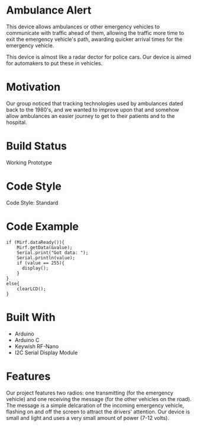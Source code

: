 # Ambulance Alert
This device allows ambulances or other emergency vehicles to communicate with traffic ahead of them, allowing the traffic more time to exit the emergency vehicle's path, awarding quicker arrival times for the emergency vehicle.

This device is almost like a radar dector for police cars. Our device is aimed for automakers to put these in vehicles.

# Motivation
Our group noticed that tracking technologies used by ambulances dated back to the 1980's, and we wanted to improve upon that and somehow allow ambulances an easier journey to get to their patients and to the hospital.

# Build Status
Working Prototype

# Code Style
Code Style: Standard

# Code Example

    if (Mirf.dataReady()){                               
        Mirf.getData(&value);
        Serial.print("Got data: ");
        Serial.println(value);
        if (value == 255){
          display(); 
        }
    }
    else{
        clearLCD();
    }
  
# Built With
   - Arduino
   - Arduino C
   - Keywish RF-Nano
   - I2C Serial Display Module

# Features
Our project features two radios: one transmitting (for the emergency vehicle) and one receiving the message (for the other vehicles on the road). The message is a simple delcaration of the incoming emergency vehicle, flashing on and off the screen to attract the drivers' attention. Our device is small and light and uses a very small amount of power (7-12 volts).
